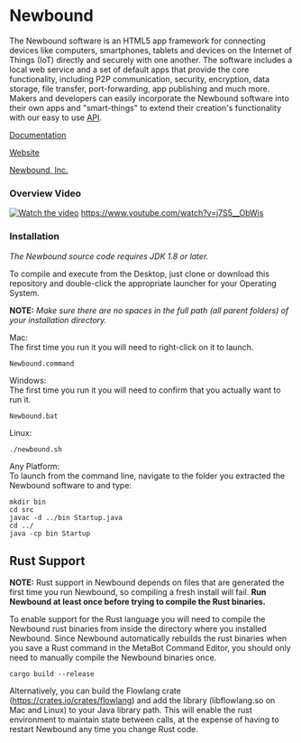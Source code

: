 # Newbound

The Newbound software is an HTML5 app framework for connecting devices 
like computers, smartphones, tablets and devices on the Internet of 
Things (IoT) directly and securely with one another. The software 
includes a local web service and a set of default apps that provide the 
core functionality, including P2P communication, security, encryption, 
data storage, file transfer, port-forwarding, app publishing and much 
more. Makers and developers can easily incorporate the Newbound software 
into their own apps and "smart-things" to extend their creation's 
functionality with our easy to use 
[API](https://www.newbound.io/documentation/reference.html).

[Documentation](https://www.newbound.io/documentation/index.html)

[Website](https://www.newbound.io)

[Newbound, Inc.](https://www.newbound.com/site/index.html)

### Overview Video
[![Watch the video](https://img.youtube.com/vi/j7S5__ObWis/maxresdefault.jpg)](https://www.youtube.com/watch?v=j7S5__ObWis)
https://www.youtube.com/watch?v=j7S5__ObWis

### Installation

*The Newbound source code requires JDK 1.8 or later.*

To compile and execute from the Desktop, just clone or download this repository and double-click the appropriate launcher for your Operating System.

**NOTE:** *Make sure there are no spaces in the full path (all parent folders) of your installation directory.*

Mac:<br>
The first time you run it you will need to right-click on it to launch.
```
Newbound.command
```

Windows:<br>
The first time you run it you will need to confirm that you actually 
want to run it.
```
Newbound.bat
```
Linux:<br>
```
./newbound.sh
```
Any Platform:<br>
To launch from the command line, navigate to the folder you extracted the Newbound software to and type:
```
mkdir bin
cd src
javac -d ../bin Startup.java
cd ../
java -cp bin Startup
```

## Rust Support
**NOTE:** Rust support in Newbound depends on  files that are generated the first time you 
run Newbound, so compiling a fresh install will fail. **Run Newbound at least once before 
trying to compile the Rust binaries.**

To enable support for the Rust language you will need to compile the Newbound rust binaries
from inside the directory where you installed Newbound. Since Newbound automatically rebuilds the rust binaries when you save a Rust command in
the MetaBot Command Editor, you should only need to manually compile the Newbound binaries
once.

    cargo build --release

Alternatively, you can build the Flowlang crate (https://crates.io/crates/flowlang) and
add the library (libflowlang.so on Mac and Linux) to your Java library path. This will enable 
the rust environment to maintain state between calls, at the expense of having to restart 
Newbound any time you change Rust code.

